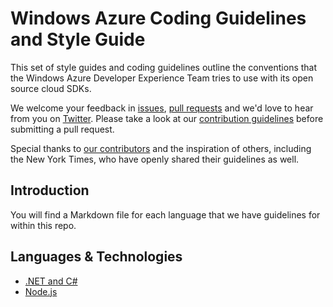 # Windows Azure Coding Guidelines and Style Guide

This set of style guides and coding guidelines outline the conventions that the Windows Azure Developer Experience Team tries to use with its open source cloud SDKs.

We welcome your feedback in [issues](https://github.com/WindowsAzure/azure-coding-guidelines/issues), [pull requests](https://github.com/WindowsAzure/azure-coding-guidelines/pulls) and we'd love to hear from you on [Twitter](http://windowsazure.github.io/contact.html). Please take a look at our [contribution guidelines](http://windowsazure.github.io/guidelines.html) before submitting a pull request.

Special thanks to [our contributors](https://github.com/WindowsAzure/azure-coding-guidelines/contributors) and the inspiration of others, including the New York Times, who have openly shared their guidelines as well.

## Introduction

You will find a Markdown file for each language that we have guidelines for within this repo.

## Languages & Technologies

* [.NET and C#](dotnet.md)
* [Node.js](nodejs.md)
